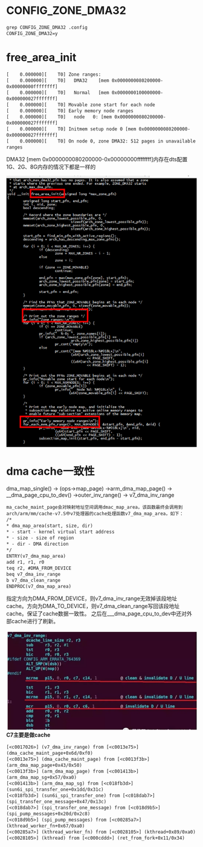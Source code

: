 

# CONFIG_ZONE_DMA32

```
grep CONFIG_ZONE_DMA32 .config
CONFIG_ZONE_DMA32=y
```

# free_area_init

```
[    0.000000][    T0] Zone ranges:
[    0.000000][    T0]   DMA32    [mem 0x0000000080200000-0x00000000ffffffff]
[    0.000000][    T0]   Normal   [mem 0x0000000100000000-0x000000027fffffff]
[    0.000000][    T0] Movable zone start for each node
[    0.000000][    T0] Early memory node ranges
[    0.000000][    T0]   node   0: [mem 0x0000000080200000-0x000000027fffffff]
[    0.000000][    T0] Initmem setup node 0 [mem 0x0000000080200000-0x000000027fffffff]
[    0.000000][    T0] On node 0, zone DMA32: 512 pages in unavailable ranges
```

DMA32    [mem 0x0000000080200000-0x00000000ffffffff]内存在dts配置1G、2G、8G内存的情况下都是一样的

![image](free.png)

# dma cache一致性

dma_map_single() -> (ops->map_page) ->arm_dma_map_page() -> __dma_page_cpu_to_dev() ->outer_inv_range() -> v7_dma_inv_range

```
ma_cache_maint_page会对映射地址空间调用dmac_map_area，该函数最终会调用到arch/arm/mm/cache-v7.S中v7处理器的cache处理函数v7_dma_map_area，如下：
/*
* dma_map_area(start, size, dir)
* - start - kernel virtual start address
* - size - size of region
* - dir - DMA direction
*/
ENTRY(v7_dma_map_area)
add r1, r1, r0
teq r2, #DMA_FROM_DEVICE
beq v7_dma_inv_range
b v7_dma_clean_range
ENDPROC(v7_dma_map_area)
```

指定方向为DMA_FROM_DEVICE，则v7_dma_inv_range无效掉该段地址cache。方向为DMA_TO_DEVICE，则v7_dma_clean_range写回该段地址cache。保证了cache数据一致性。
之后在___dma_page_cpu_to_dev中还对外部cache进行了刷新。

![image](cache.png)
****C7主要是做cache****

```
[<c0017026>] (v7_dma_inv_range) from [<c0013e75>] (dma_cache_maint_page+0x6d/0xf0)
[<c0013e75>] (dma_cache_maint_page) from [<c0013f3b>] (arm_dma_map_page+0x43/0x50)
[<c0013f3b>] (arm_dma_map_page) from [<c001413b>] (arm_dma_map_sg+0x57/0xa0)
[<c001413b>] (arm_dma_map_sg) from [<c018fb3d>] (sun6i_spi_transfer_one+0x1dd/0x31c)
[<c018fb3d>] (sun6i_spi_transfer_one) from [<c018dab7>] (spi_transfer_one_message+0x47/0x13c)
[<c018dab7>] (spi_transfer_one_message) from [<c018d9b5>] (spi_pump_messages+0x20d/0x2c8)
[<c018d9b5>] (spi_pump_messages) from [<c00285a7>] (kthread_worker_fn+0x67/0xa0)
[<c00285a7>] (kthread_worker_fn) from [<c0028105>] (kthread+0x89/0xa0)
[<c0028105>] (kthread) from [<c000cddd>] (ret_from_fork+0x11/0x34)
```

